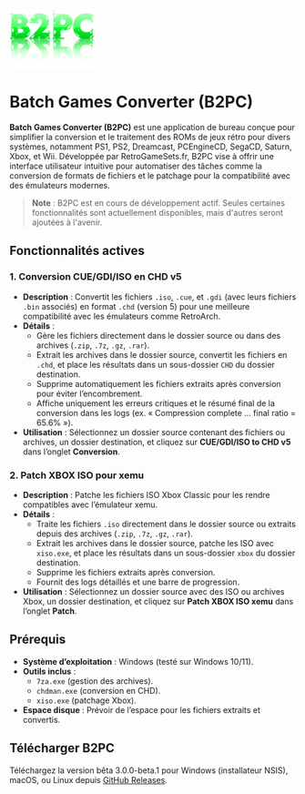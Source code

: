 ![Logo B2PC](ressources/images/logo.png)
# Batch Games Converter (B2PC)

**Batch Games Converter (B2PC)** est une application de bureau conçue pour simplifier la conversion et le traitement des ROMs de jeux rétro pour divers systèmes, notamment PS1, PS2, Dreamcast, PCEngineCD, SegaCD, Saturn, Xbox, et Wii. Développée par RetroGameSets.fr, B2PC vise à offrir une interface utilisateur intuitive pour automatiser des tâches comme la conversion de formats de fichiers et le patchage pour la compatibilité avec des émulateurs modernes.

> **Note** : B2PC est en cours de développement actif. Seules certaines fonctionnalités sont actuellement disponibles, mais d'autres seront ajoutées à l'avenir.

## Fonctionnalités actives

### 1. Conversion CUE/GDI/ISO en CHD v5
- **Description** : Convertit les fichiers `.iso`, `.cue`, et `.gdi` (avec leurs fichiers `.bin` associés) en format `.chd` (version 5) pour une meilleure compatibilité avec les émulateurs comme RetroArch.
- **Détails** :
  - Gère les fichiers directement dans le dossier source ou dans des archives (`.zip`, `.7z`, `.gz`, `.rar`).
  - Extrait les archives dans le dossier source, convertit les fichiers en `.chd`, et place les résultats dans un sous-dossier `CHD` du dossier destination.
  - Supprime automatiquement les fichiers extraits après conversion pour éviter l’encombrement.
  - Affiche uniquement les erreurs critiques et le résumé final de la conversion dans les logs (ex. « Compression complete ... final ratio = 65.6% »).
- **Utilisation** : Sélectionnez un dossier source contenant des fichiers ou archives, un dossier destination, et cliquez sur **CUE/GDI/ISO to CHD v5** dans l’onglet **Conversion**.

### 2. Patch XBOX ISO pour xemu
- **Description** : Patche les fichiers ISO Xbox Classic pour les rendre compatibles avec l’émulateur xemu.
- **Détails** :
  - Traite les fichiers `.iso` directement dans le dossier source ou extraits depuis des archives (`.zip`, `.7z`, `.gz`, `.rar`).
  - Extrait les archives dans le dossier source, patche les ISO avec `xiso.exe`, et place les résultats dans un sous-dossier `xbox` du dossier destination.
  - Supprime les fichiers extraits après conversion.
  - Fournit des logs détaillés et une barre de progression.
- **Utilisation** : Sélectionnez un dossier source avec des ISO ou archives Xbox, un dossier destination, et cliquez sur **Patch XBOX ISO xemu** dans l’onglet **Patch**.

## Prérequis

- **Système d’exploitation** : Windows (testé sur Windows 10/11).
- **Outils inclus** :
  - `7za.exe` (gestion des archives).
  - `chdman.exe` (conversion en CHD).
  - `xiso.exe` (patchage Xbox).
- **Espace disque** : Prévoir de l’espace pour les fichiers extraits et convertis.

## Télécharger B2PC
Téléchargez la version bêta 3.0.0-beta.1 pour Windows (installateur NSIS), macOS, ou Linux depuis [GitHub Releases](https://github.com/RetroGameSets/B2PC/releases).